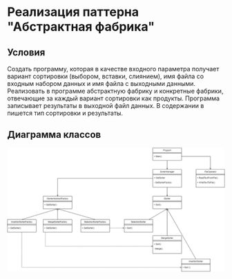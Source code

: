 # Реализация паттерна "Абстрактная фабрика"


## Условия

Создать программу, которая в качестве входного параметра получает вариант сортировки (выбором, вставки, слиянием), имя файла со входным набором данных и имя файла с выходными данными.
Реализовать в программе абстрактную фабрику и конкретные фабрики, отвечающие за каждый вариант сортировки как продукты.
Программа записывает результаты в выходной файл данных. В содержании в пишется тип сортировки и результаты.

## Диаграмма классов

![Диаграмма классов](https://raw.githubusercontent.com/TimeToRave/AbstractFactory/main/ClassDiagram.png)
